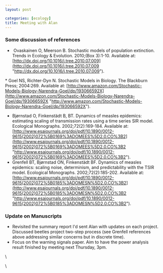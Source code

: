 ```yaml
---
layout: post

categories: [ecology]
title: Meeting with Alan
---
```







 








### Some discussion of references

-   ﻿ Ovaskainen O, Meerson B. Stochastic models of population
    extinction. Trends in Ecology & Evolution. 2010;(Box 3):1-10.
    Available at:
    [http://dx.doi.org/10.1016/j.tree.2010.07.009](http://dx.doi.org/10.1016/j.tree.2010.07.009 "http://dx.doi.org/10.1016/j.tree.2010.07.009").

﻿\* Goel NS, Richter-Dyn N. Stochastic Models in Biology. The Blackburn
Press; 2004:269. Available at:
[http://www.amazon.com/Stochastic-Models-Biology-Narendra-Goel/dp/193066592X](http://www.amazon.com/Stochastic-Models-Biology-Narendra-Goel/dp/193066592X "http://www.amazon.com/Stochastic-Models-Biology-Narendra-Goel/dp/193066592X").

-   Bjørnstad O, Finkenstädt B, BT. Dynamics of measles epidemics:
    estimating scaling of transmission rates using a time series SIR
    model. Ecological Monographs. 2002;72(2):169-184. Available at:
    [http://www.esajournals.org/doi/pdf/10.1890/0012-9615(2002)072%5B0169%3ADOMEES%5D2.0.CO%3B2](http://www.esajournals.org/doi/pdf/10.1890/0012-9615(2002)072%5B0169%3ADOMEES%5D2.0.CO%3B2 "http://www.esajournals.org/doi/pdf/10.1890/0012-9615(2002)072%5B0169%3ADOMEES%5D2.0.CO%3B2").
-   Grenfell BT, Bjørnstad ON, Finkenstädt BF. Dynamics of measles
    epidemics: scaling noise, determinism, and predictability with the
    TSIR model. Ecological Monographs. 2002;72(2):185-202. Available at:
    [http://www.esajournals.org/doi/pdf/10.1890/0012-9615(2002)072%5B0185%3ADOMESN%5D2.0.CO%3B2](http://www.esajournals.org/doi/pdf/10.1890/0012-9615(2002)072%5B0185%3ADOMESN%5D2.0.CO%3B2 "http://www.esajournals.org/doi/pdf/10.1890/0012-9615(2002)072%5B0185%3ADOMESN%5D2.0.CO%3B2").

### Update on Manuscripts

-   Revisited the summary report I'd sent Alan with updates on each
    project. Discussed beetles project two-step process (see Grenfell
    references above addressing similar concerns but in discrete time).
-   Focus on the warning signals paper. Aim to have the power analysis
    result finished by meeting next Thursday, 3pm.

\

\

